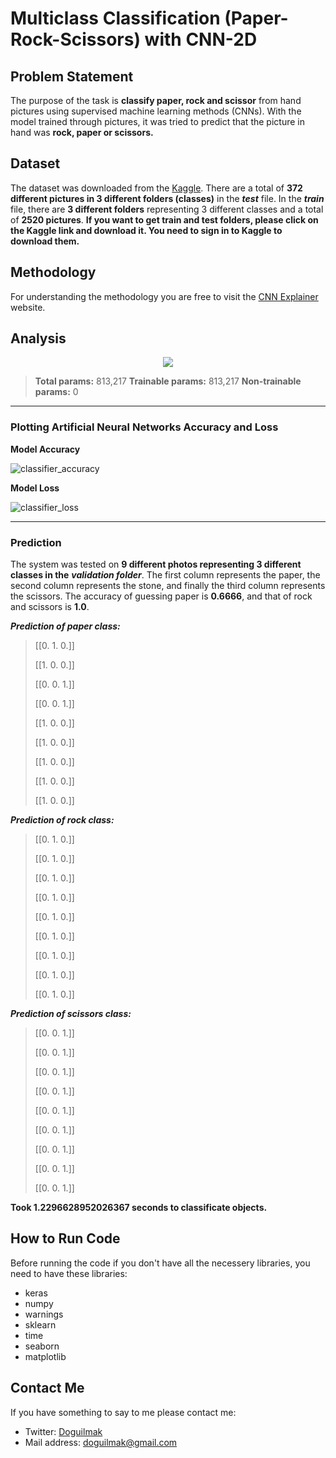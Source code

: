 
#  Multiclass Classification (Paper-Rock-Scissors) with CNN-2D

## Problem Statement

The purpose of the task is **classify paper, rock and scissor** from hand pictures using supervised machine learning methods (CNNs). With the model trained through pictures, it was tried to predict that the picture in hand was **rock, paper or scissors.**

## Dataset

The dataset was downloaded from the [Kaggle](https://www.kaggle.com/sanikamal/rock-paper-scissors-dataset). There are a total of **372 different pictures in 3 different folders (classes)** in the ***test*** file. In the ***train*** file, there are **3 different folders** representing 3 different classes and a total of **2520 pictures**. **If you want to get train and test folders, please click on the Kaggle link and download it. You need to sign in to Kaggle to download them.**

## Methodology

For understanding the methodology you are free to visit the [CNN Explainer](https://poloclub.github.io/cnn-explainer/) website. 



## Analysis

<p align="center">
    <img src="input_and_output_model.png"> 
</p>

> **Total params:** 813,217
> **Trainable params:** 813,217
> **Non-trainable params:** 0

---

### Plotting Artificial Neural Networks Accuracy and Loss 

**Model Accuracy**

![classifier_accuracy](Plots/ann_model_accuracy.png)

**Model Loss**

![classifier_loss](Plots/ann_model_loss.png)

---

### Prediction

The system was tested on **9 different photos representing 3 different classes in the** ***validation folder***. The first column represents the paper, the second column represents the stone, and finally the third column represents the scissors. The accuracy of guessing paper is **0.6666**, and that of rock and scissors is **1.0**.

***Prediction of paper class:***

> [[0. 1. 0.]] 
> 
> [[1. 0. 0.]]
>  
> [[0. 0. 1.]]
>  
> [[0. 0. 1.]] 
> 
> [[1. 0. 0.]] 
> 
> [[1. 0. 0.]] 
> 
> [[1. 0. 0.]] 
> 
> [[1. 0. 0.]] 
> 
> [[1. 0. 0.]]

***Prediction of rock class:***

> [[0. 1. 0.]] 
> 
> [[0. 1. 0.]] 
> 
> [[0. 1. 0.]] 
> 
> [[0. 1. 0.]] 
> 
> [[0. 1. 0.]] 
> 
> [[0. 1. 0.]]
>  
> [[0. 1. 0.]] 
> 
> [[0. 1. 0.]] 
> 
> [[0. 1. 0.]]

***Prediction of scissors class:***

> [[0. 0. 1.]] 
> 
> [[0. 0. 1.]]
>  
> [[0. 0. 1.]] 
> 
> [[0. 0. 1.]] 
> 
> [[0. 0. 1.]] 
> 
> [[0. 0. 1.]] 
> 
> [[0. 0. 1.]] 
> 
> [[0. 0. 1.]] 
> 
> [[0. 0. 1.]]

**Took 1.2296628952026367 seconds to classificate objects.**

## How to Run Code

Before running the code if you don't have all the necessery libraries, you need to have these libraries:

 - keras 
 - numpy 
 - warnings 
 - sklearn
 - time
 - seaborn
 - matplotlib
    
## Contact Me

If you have something to say to me please contact me: 

 - Twitter: [Doguilmak](https://twitter.com/Doguilmak)  
 - Mail address: doguilmak@gmail.com
